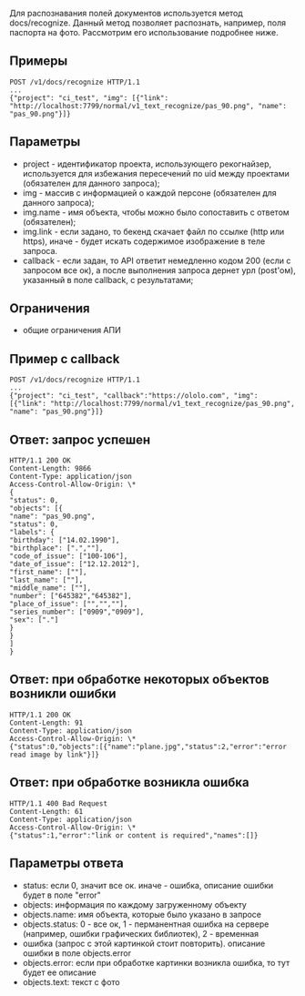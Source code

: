 Для распознавания полей документов используется метод docs/recognize. Данный метод позволяет распознать, например, поля паспорта на фото. Рассмотрим его использование подробнее ниже.

## Примеры

```
POST /v1/docs/recognize HTTP/1.1
...
{"project": "ci_test", "img": [{"link": "http://localhost:7799/normal/v1_text_recognize/pas_90.png", "name": "pas_90.png"}]}
```

## Параметры

- project - идентификатор проекта, использующего рекогнайзер, используется для избежания пересечений по uid между проектами (обязателен для данного запроса);
- img - массив с информацией о каждой персоне (обязателен для данного запроса);
- img.name - имя объекта, чтобы можно было сопоставить с ответом (обязателен);
- img.link - если задано, то бекенд скачает файл по ссылке (http или https), иначе - будет искать содержимое изображение в теле запроса.
- callback - если задан, то API ответит немедленно кодом 200 (если с запросом все ок), а после выполнения запроса дернет урл (post'ом), указанный в поле callback, с результатами;

## Ограничения

- общие ограничения АПИ

## Пример с callback

```
POST /v1/docs/recognize HTTP/1.1
...
{"project": "ci_test", "callback":"https://ololo.com", "img": [{"link": "http://localhost:7799/normal/v1_text_recognize/pas_90.png", "name": "pas_90.png"}]}
```

## Ответ: запрос успешен

```
HTTP/1.1 200 OK
Content-Length: 9866
Content-Type: application/json
Access-Control-Allow-Origin: \*
{
"status": 0,
"objects": [{
"name": "pas_90.png",
"status": 0,
"labels": {
"birthday": ["14.02.1990"],
"birthplace": [".",""],
"code_of_issue": ["100-106"],
"date_of_issue": ["12.12.2012"],
"first_name": [""],
"last_name": [""],
"middle_name": [""],
"number": ["645382","645382"],
"place_of_issue": ["","",""],
"series_number": ["0909","0909"],
"sex": ["."]
}
}
]
}
```

## Ответ: при обработке некоторых объектов возникли ошибки

```
HTTP/1.1 200 OK
Content-Length: 91
Content-Type: application/json
Access-Control-Allow-Origin: \*
{"status":0,"objects":[{"name":"plane.jpg","status":2,"error":"error read image by link"}]}
```

## Ответ: при обработке возникла ошибка

```
HTTP/1.1 400 Bad Request
Content-Length: 61
Content-Type: application/json
Access-Control-Allow-Origin: \*
{"status":1,"error":"link or content is required","names":[]}
```

## Параметры ответа

- status: если 0, значит все ок. иначе - ошибка, описание ошибки будет в поле "error"
- objects: информация по каждому загруженному объекту
- objects.name: имя объекта, которые было указано в запросе
- objects.status: 0 - все ок, 1 - перманентная ошибка на сервере (например, ошибки графических библиотек), 2 - временная
- ошибка (запрос с этой картинкой стоит повторить). описание ошибки в поле objects.error
- objects.error: если при обработке картинки возникла ошибка, то тут будет ее описание
- objects.text: текст с фото
